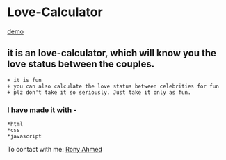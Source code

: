 # Love-Calculator

[demo](https://our-love-calculator.netlify.app/)

## it is an love-calculator, which will know you the love status between the couples.
    + it is fun 
    + you can also calculate the love status between celebrities for fun
    + plz don't take it so seriously. Just take it only as fun.

### I have made it with -
    *html
    *css
    *javascript

To contact with me: [Rony Ahmed](mailto:moshiourrahmanrony@gmail.com?subject=[Web%20Project]%20Make%20Me%20A%20Website)
